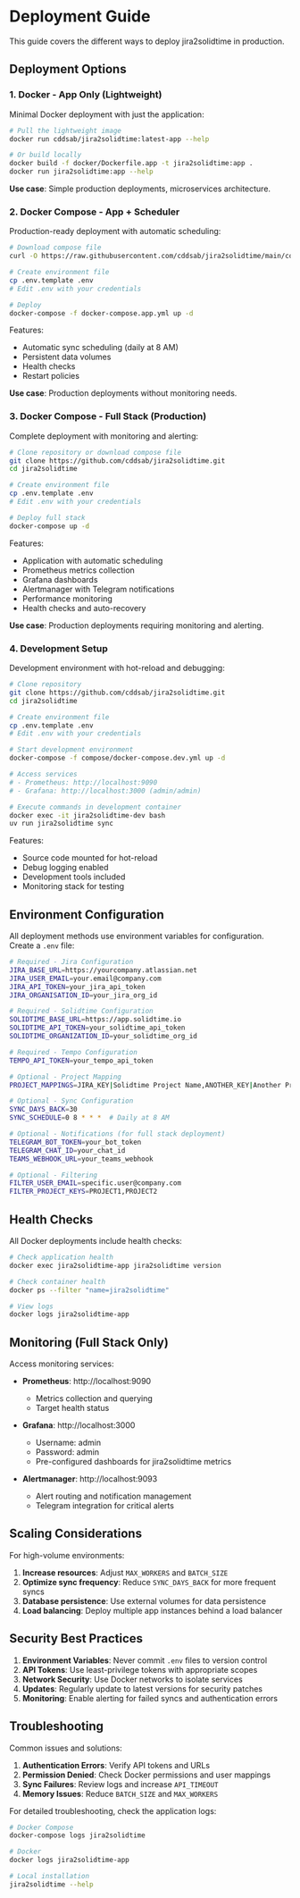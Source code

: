 # Deployment Guide

This guide covers the different ways to deploy jira2solidtime in production.

## Deployment Options

### 1. Docker - App Only (Lightweight)

Minimal Docker deployment with just the application:

```bash
# Pull the lightweight image
docker run cddsab/jira2solidtime:latest-app --help

# Or build locally
docker build -f docker/Dockerfile.app -t jira2solidtime:app .
docker run jira2solidtime:app --help
```

**Use case**: Simple production deployments, microservices architecture.

### 2. Docker Compose - App + Scheduler

Production-ready deployment with automatic scheduling:

```bash
# Download compose file
curl -O https://raw.githubusercontent.com/cddsab/jira2solidtime/main/compose/docker-compose.app.yml

# Create environment file
cp .env.template .env
# Edit .env with your credentials

# Deploy
docker-compose -f docker-compose.app.yml up -d
```

Features:
- Automatic sync scheduling (daily at 8 AM)
- Persistent data volumes
- Health checks
- Restart policies

**Use case**: Production deployments without monitoring needs.

### 3. Docker Compose - Full Stack (Production)

Complete deployment with monitoring and alerting:

```bash
# Clone repository or download compose file
git clone https://github.com/cddsab/jira2solidtime.git
cd jira2solidtime

# Create environment file
cp .env.template .env
# Edit .env with your credentials

# Deploy full stack
docker-compose up -d
```

Features:
- Application with automatic scheduling
- Prometheus metrics collection
- Grafana dashboards
- Alertmanager with Telegram notifications
- Performance monitoring
- Health checks and auto-recovery

**Use case**: Production deployments requiring monitoring and alerting.

### 4. Development Setup

Development environment with hot-reload and debugging:

```bash
# Clone repository
git clone https://github.com/cddsab/jira2solidtime.git
cd jira2solidtime

# Create environment file
cp .env.template .env
# Edit .env with your credentials

# Start development environment
docker-compose -f compose/docker-compose.dev.yml up -d

# Access services
# - Prometheus: http://localhost:9090
# - Grafana: http://localhost:3000 (admin/admin)

# Execute commands in development container
docker exec -it jira2solidtime-dev bash
uv run jira2solidtime sync
```

Features:
- Source code mounted for hot-reload
- Debug logging enabled
- Development tools included
- Monitoring stack for testing

## Environment Configuration

All deployment methods use environment variables for configuration. Create a `.env` file:

```bash
# Required - Jira Configuration
JIRA_BASE_URL=https://yourcompany.atlassian.net
JIRA_USER_EMAIL=your.email@company.com
JIRA_API_TOKEN=your_jira_api_token
JIRA_ORGANISATION_ID=your_jira_org_id

# Required - Solidtime Configuration
SOLIDTIME_BASE_URL=https://app.solidtime.io
SOLIDTIME_API_TOKEN=your_solidtime_api_token
SOLIDTIME_ORGANIZATION_ID=your_solidtime_org_id

# Required - Tempo Configuration
TEMPO_API_TOKEN=your_tempo_api_token

# Optional - Project Mapping
PROJECT_MAPPINGS=JIRA_KEY|Solidtime Project Name,ANOTHER_KEY|Another Project

# Optional - Sync Configuration
SYNC_DAYS_BACK=30
SYNC_SCHEDULE=0 8 * * *  # Daily at 8 AM

# Optional - Notifications (for full stack deployment)
TELEGRAM_BOT_TOKEN=your_bot_token
TELEGRAM_CHAT_ID=your_chat_id
TEAMS_WEBHOOK_URL=your_teams_webhook

# Optional - Filtering
FILTER_USER_EMAIL=specific.user@company.com
FILTER_PROJECT_KEYS=PROJECT1,PROJECT2
```

## Health Checks

All Docker deployments include health checks:

```bash
# Check application health
docker exec jira2solidtime-app jira2solidtime version

# Check container health
docker ps --filter "name=jira2solidtime"

# View logs
docker logs jira2solidtime-app
```

## Monitoring (Full Stack Only)

Access monitoring services:

- **Prometheus**: http://localhost:9090
  - Metrics collection and querying
  - Target health status

- **Grafana**: http://localhost:3000
  - Username: admin
  - Password: admin
  - Pre-configured dashboards for jira2solidtime metrics

- **Alertmanager**: http://localhost:9093
  - Alert routing and notification management
  - Telegram integration for critical alerts

## Scaling Considerations

For high-volume environments:

1. **Increase resources**: Adjust `MAX_WORKERS` and `BATCH_SIZE`
2. **Optimize sync frequency**: Reduce `SYNC_DAYS_BACK` for more frequent syncs
3. **Database persistence**: Use external volumes for data persistence
4. **Load balancing**: Deploy multiple app instances behind a load balancer

## Security Best Practices

1. **Environment Variables**: Never commit `.env` files to version control
2. **API Tokens**: Use least-privilege tokens with appropriate scopes
3. **Network Security**: Use Docker networks to isolate services
4. **Updates**: Regularly update to latest versions for security patches
5. **Monitoring**: Enable alerting for failed syncs and authentication errors

## Troubleshooting

Common issues and solutions:

1. **Authentication Errors**: Verify API tokens and URLs
2. **Permission Denied**: Check Docker permissions and user mappings
3. **Sync Failures**: Review logs and increase `API_TIMEOUT`
4. **Memory Issues**: Reduce `BATCH_SIZE` and `MAX_WORKERS`

For detailed troubleshooting, check the application logs:

```bash
# Docker Compose
docker-compose logs jira2solidtime

# Docker
docker logs jira2solidtime-app

# Local installation
jira2solidtime --help
```